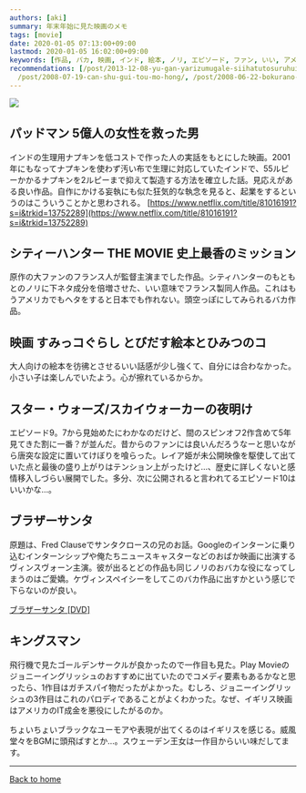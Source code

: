 ```yaml
---
authors: [aki]
summary: 年末年始に見た映画のメモ
tags: [movie]
date: 2020-01-05 07:13:00+09:00
lastmod: 2020-01-05 16:02:00+09:00
keywords: [作品, バカ, 映画, インド, 絵本, ノリ, エピソード, ファン, いい, アメリカ]
recommendations: [/post/2013-12-08-yu-gan-yarizumugale-siihatutosuruhui-ben-3ce/,
  /post/2008-07-19-can-shu-gui-tou-mo-hong/, /post/2008-06-22-bokurano-alternative/]
---
```


![](https://images.unsplash.com/photo-1485846234645-a62644f84728?ixlib=rb-1.2.1&q=85&fm=jpg&crop=entropy&cs=srgb)

## パッドマン 5億人の女性を救った男

インドの生理用ナプキンを低コストで作った人の実話をもとにした映画。2001年にもなってナプキンを使わず汚い布で生理に対応していたインドで、55ルピーかかるナプキンを2ルピーまで抑えて製造する方法を確立した話。見応えがある良い作品。自作にかける妄執にも似た狂気的な執念を見ると、起業をするというのはこういうことかと思わされる。
[https://www.netflix.com/title/81016191?s=i&trkid=13752289](https://www.netflix.com/title/81016191?s=i&trkid=13752289)

## シティーハンター THE MOVIE 史上最香のミッション

原作の大ファンのフランス人が監督主演までした作品。シティハンターのもともとのノリに下ネタ成分を倍増させた、いい意味でフランス製同人作品。これはもうアメリカでもヘタをすると日本でも作れない。頭空っぽにしてみられるバカ作品。

## 映画 すみっコぐらし とびだす絵本とひみつのコ

大人向けの絵本を彷彿とさせるいい話感が少し強くて、自分には合わなかった。小さい子は楽しんでいたよう。心が擦れているからか。

## スター・ウォーズ/スカイウォーカーの夜明け

エピソード9。7から見始めたにわかなのだけど、間のスピンオフ2作含めて5年見てきた割に一番？が並んだ。昔からのファンには良いんだろうなーと思いながら唐突な設定に置いてけぼりを喰らった。レイア姫が未公開映像を駆使して出ていた点と最後の盛り上がりはテンション上がったけど…、歴史に詳しくないと感情移入しづらい展開でした。多分、次に公開されると言われてるエピソード10はいいかな…。

## ブラザーサンタ

原題は、Fred Clauseでサンタクロースの兄のお話。Googleのインターンに乗り込むインターンシップや俺たちニュースキャスターなどのおばか映画に出演するヴィンスヴォーン主演。彼が出るとどの作品も同じノリのおバカな役になってしまうのはご愛嬌。ケヴィンスペイシーをしてこのバカ作品に出すかという感じで下らないのが良い。

[ブラザーサンタ [DVD]](https://amzn.to/39Jdbye)

## キングスマン

飛行機で見たゴールデンサークルが良かったので一作目も見た。Play Movieのジョニーイングリッシュのおすすめに出ていたのでコメディ要素もあるかなと思ったら、1作目はガチスパイ物だったがよかった。むしろ、ジョニーイングリッシュの3作目はこれのパロディであることがよくわかった。なぜ、イギリス映画はアメリカのIT成金を悪役にしたがるのか。

ちょいちょいブラックなユーモアや表現が出てくるのはイギリスを感じる。威風堂々をBGMに頭飛ばすとか…。スウェーデン王女は一作目からいい味だしてます。

[](https://amzn.to/2SSOXvx)

---

[Back to home](https://memo.chezo.uno/)
